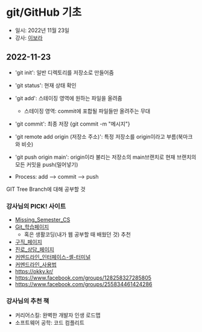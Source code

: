 # git/GitHub 기초

- 일시: 2022년 11월 23일
- 강사: [이보라](https://github.com/Violet-Bora-Lee)


## 2022-11-23
- 'git init': 일반 디렉토리를 저장소로 만들어줌
- 'git status': 현재 상태 확인
- 'git add': 스테이징 영역에 원하는 파일을 올려줌
  - 스테이징 영역: commit에 포합될 파일들만 올려주는 무대
- 'git commit': 최종 저장 {git commit -m "메시지"}
- 'git remote add origin (저장소 주소)': 특정 저장소를 origin이라고 부름(북마크와 비슷)
- 'git push origin main': origin이라 불리는 저장소의 main브랜치로 현재 브랜치의 모든 커밋을 push(밀어넣기)

- Process: add --> commit --> push

GIT Tree Branch에 대해 공부할 것

### 강사님의 PICK! 사이트
- [Missing_Semester_CS](https://missing-semester-kr.github.io/)
- [Git_학습페이지](https://learngitbranching.js.org/?locale=ko)
  - 혹은 생활코딩(내가 웹 공부할 때 배웠던 것) 추천
- [구직_페이지](https://www.wanted.co.kr/)
- [진로_상담_페이지](https://okky.kr/articles/376898)
- [커멘드라인_인터페이스-셸-터미널](https://www.44bits.io/ko/keyword/command-line-interface-cli-shell-and-terminal)
- [커멘드라인_사용법](https://www.44bits.io/ko/post/linux-and-mac-command-line-survival-guide-for-beginner)
- https://okky.kr/
- https://www.facebook.com/groups/128258327285805
- https://www.facebook.com/groups/255834461424286

### 강사님의 추천 책
- 커리어스킬: 완벽한 개발자 인생 로드맵
- 소프트웨어 공학: 코드 컴플리트
